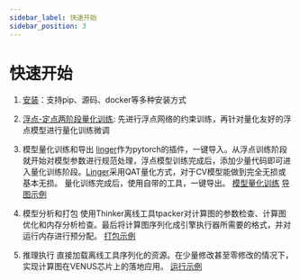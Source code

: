 ```yaml
---
sidebar_label: 快速开始  
sidebar_position: 3  
---
```

# 快速开始

1. [安装](../Intro/env.md)：支持pip、源码、docker等多种安装方式
2. [浮点-定点两阶段量化训练](../Training_Framework/train_clamp.md): 先进行浮点网络的约束训练，再针对量化友好的浮点模型进行量化训练微调
3. 模型量化训练和导出
  [linger](https://github.com/LISTENAI/linger)作为pytorch的插件，一键导入。从浮点训练阶段就开始对模型参数进行规范处理，浮点模型训练完成后，添加少量代码即可进入量化训练阶段。[Linger](https://github.com/LISTENAI/linger)采用QAT量化方式，对于CV模型能做到完全无损或基本无损。
  量化训练完成后，使用自带的工具，一键导出。
  [模型量化训练](../Training_Framework/train_quant.md)
  [导图示例](../Training_Framework/mapping.md)


4. 模型分析和打包
  使用Thinker离线工具tpacker对计算图的参数检查、计算图优化和内存分析检查。最后将计算图序列化成引擎执行器所需要的格式，并对运行内存进行预分配。
  [打包示例](../Inference_Engine/thinker_packer.md)

5. 推理执行
  直接加载离线工具序列化的资源。在少量修改甚至零修改的情况下，实现计算图在VENUS芯片上的落地应用。
  [运行示例](../Example/example.md)
